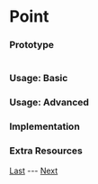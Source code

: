 # Point
### Prototype  
>```c++
>
>```
### Usage: Basic  


### Usage: Advanced  


### Implementation  


### Extra Resources  

[Last](https://github.com/Zomon333/SadBoat-Engine/blob/Linux-Refactor/docs/1-introduction/table-of-contents.md) --- [Next](https://www.github.com/Zomon333/SadBoat-Engine/tree/Linux-Refactor/docs/3-primitives/range.md)